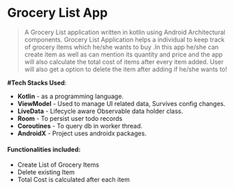 # Grocery List App
> A Grocery List application written in kotlin using Android Architectural components.
> Grocery List Application helps a individual to keep track of grocery items which he/she wants to buy .In this app he/she can create item as well as can mention its quantity and  price and the app will also calculate the total cost of items after every item added. User will also get a option to delete the item after adding if he/she wants to! 

**#Tech Stacks Used**:

 - **Kotlin** - as a programming language.
 - **ViewModel** - Used to manage UI related data, Survives config changes.
 - **LiveData** - Lifecycle aware Observable data holder class.
 - **Room** - To persist user todo records
 - **Coroutines** - To query db in worker thread.
 - **AndroidX** - Project uses androidx packages.

#### Functionalities included:
- Create List of Grocery Items
- Delete existing Item
- Total Cost is calculated after each item
